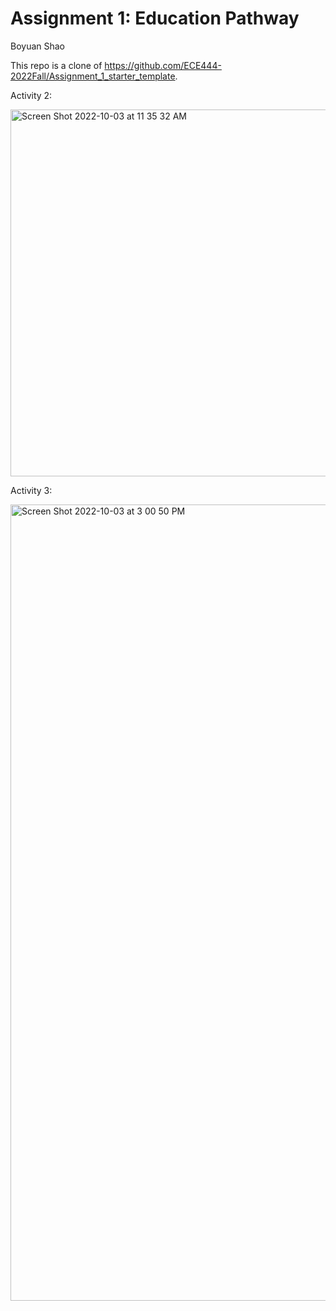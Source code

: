 # Assignment 1: Education Pathway
Boyuan Shao

This repo is a clone of https://github.com/ECE444-2022Fall/Assignment_1_starter_template.

Activity 2:

<img width="587" alt="Screen Shot 2022-10-03 at 11 35 32 AM" src="https://user-images.githubusercontent.com/59927679/193618284-e0e9d3bf-579c-4036-8f08-1d4a47a31d2a.png">

Activity 3:

<img width="1274" alt="Screen Shot 2022-10-03 at 3 00 50 PM" src="https://user-images.githubusercontent.com/59927679/193658399-d21d84f1-cdcc-46b8-aa19-4d02442cf307.png">
